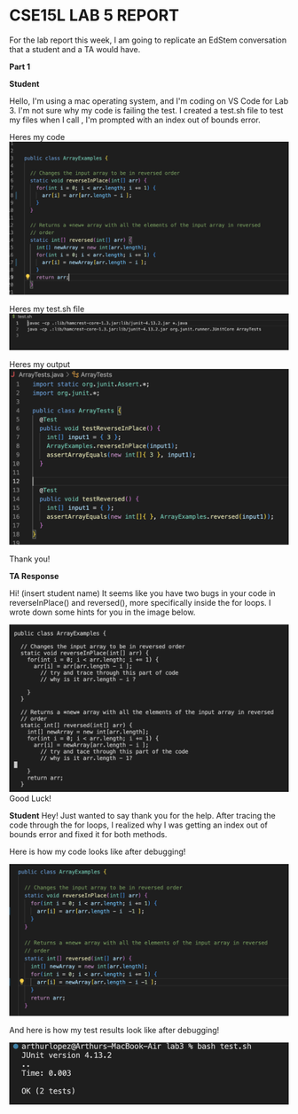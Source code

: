 # CSE15L LAB 5 REPORT 

For the lab report this week, I am going to replicate an EdStem conversation that a student and a TA would have. 

**Part 1**

**Student**

Hello, I'm using a mac operating system, and I'm coding on VS Code for Lab 3. I'm not sure why my code is failing the test. 
I created a test.sh file to test my files when I call <bash test.sh>, I'm prompted with an index out of bounds error. 

Heres my code
![Image](errorCode.png)

Heres my test.sh file 
![Image](commandSH.png)
 
 
Heres my output
![Image](errorTest.png)
 
Thank you!
 
 
 
**TA Response**

Hi! (insert student name)
It seems like you have two bugs in your code in reverseInPlace() and reversed(), more specifically inside the for loops. 
I wrote down some hints for you in the image below. 
 
![Image](taFix1.png)
Good Luck!
 
 
**Student**
Hey! Just wanted to say thank you for the help. 
After tracing the code through the for loops, I realized why I was getting an index out of bounds error and fixed it for both methods. 
 
Here is how my code looks like after debugging!

![Image](correctCode.png)

 
And here is how my test results look like after debugging!  
 
 ![Image](correctTest.png)

 
